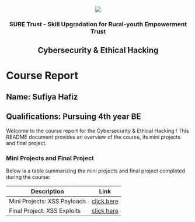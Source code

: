 <!-- PROJECT LOGO -->
<br />

<div align="center">
   <img src='https://user-images.githubusercontent.com/73131499/166115643-d3187f47-d38f-41b2-ae42-5ecbbc60de14.png' />


<h3 align="center">SURE Trust - Skill Upgradation for Rural-youth Empowerment Trust</h3>
  <h2> Cybersecurity & Ethical Hacking </h2>
</div>

# Course Report

## Name: Sufiya Hafiz

## Qualifications: Pursuing 4th year BE

Welcome to the course report for the  Cybersecurity & Ethical Hacking ! This README document provides an overview of the course, its mini projects and final project.

### Mini Projects and Final Project

Below is a table summarizing the mini projects and final project completed during the course:

| Description                               | Link                                    |
|-------------------------------------------|-----------------------------------------|
| Mini Projects: XSS Payloads    | [click here](https://github.com/sufiyahafiz/G5_CS/tree/main/Mini%20Projects/Sufiya%20Hafiz)                        |
| Final Project: XSS Exploits    | [click here](https://github.com/sufiyahafiz/G5_CS/tree/main/Final%20Capstone%20Project/Sufiya%20Hafiz)                        |
